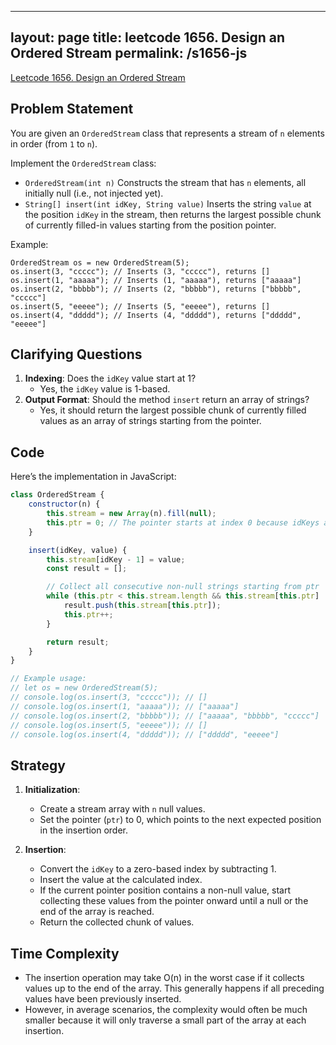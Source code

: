 
---
layout: page
title: leetcode 1656. Design an Ordered Stream
permalink: /s1656-js
---
[Leetcode 1656. Design an Ordered Stream](https://algoadvance.github.io/algoadvance/l1656)
## Problem Statement
You are given an `OrderedStream` class that represents a stream of `n` elements in order (from `1` to `n`).

Implement the `OrderedStream` class:

- `OrderedStream(int n)` Constructs the stream that has `n` elements, all initially null (i.e., not injected yet).
- `String[] insert(int idKey, String value)` Inserts the string `value` at the position `idKey` in the stream, then returns the largest possible chunk of currently filled-in values starting from the position pointer.

Example:
```plaintext
OrderedStream os = new OrderedStream(5);
os.insert(3, "ccccc"); // Inserts (3, "ccccc"), returns []
os.insert(1, "aaaaa"); // Inserts (1, "aaaaa"), returns ["aaaaa"]
os.insert(2, "bbbbb"); // Inserts (2, "bbbbb"), returns ["bbbbb", "ccccc"]
os.insert(5, "eeeee"); // Inserts (5, "eeeee"), returns []
os.insert(4, "ddddd"); // Inserts (4, "ddddd"), returns ["ddddd", "eeeee"]
```

## Clarifying Questions
1. **Indexing**: Does the `idKey` value start at 1?
   - Yes, the `idKey` value is 1-based.
2. **Output Format**: Should the method `insert` return an array of strings?
   - Yes, it should return the largest possible chunk of currently filled values as an array of strings starting from the pointer.

## Code
Here’s the implementation in JavaScript:

```javascript
class OrderedStream {
    constructor(n) {
        this.stream = new Array(n).fill(null);
        this.ptr = 0; // The pointer starts at index 0 because idKeys are 1-based
    }

    insert(idKey, value) {
        this.stream[idKey - 1] = value;
        const result = [];

        // Collect all consecutive non-null strings starting from ptr
        while (this.ptr < this.stream.length && this.stream[this.ptr] !== null) {
            result.push(this.stream[this.ptr]);
            this.ptr++;
        }

        return result;
    }
}

// Example usage:
// let os = new OrderedStream(5);
// console.log(os.insert(3, "ccccc")); // []
// console.log(os.insert(1, "aaaaa")); // ["aaaaa"]
// console.log(os.insert(2, "bbbbb")); // ["aaaaa", "bbbbb", "ccccc"]
// console.log(os.insert(5, "eeeee")); // []
// console.log(os.insert(4, "ddddd")); // ["ddddd", "eeeee"]
```

## Strategy
1. **Initialization**:
   - Create a stream array with `n` null values.
   - Set the pointer (`ptr`) to 0, which points to the next expected position in the insertion order.

2. **Insertion**:
   - Convert the `idKey` to a zero-based index by subtracting 1.
   - Insert the value at the calculated index.
   - If the current pointer position contains a non-null value, start collecting these values from the pointer onward until a null or the end of the array is reached.
   - Return the collected chunk of values.

## Time Complexity
- The insertion operation may take O(n) in the worst case if it collects values up to the end of the array. This generally happens if all preceding values have been previously inserted.
- However, in average scenarios, the complexity would often be much smaller because it will only traverse a small part of the array at each insertion.